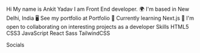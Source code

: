 Hi  My name is Ankit Yadav
I am Front End developer.
🌍  I'm based in New Delhi, India
🖥️  See my portfolio at Portfolio
🧠  Currently learning Next.js
🤝  I'm open to collaborating on interesting projects as a developer
Skills
HTML5   CSS3   JavaScript   React   Sass   TailwindCSS

Socials

